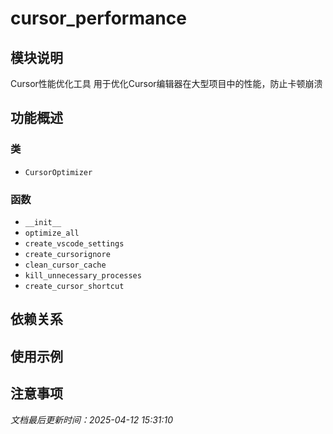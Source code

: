 # cursor_performance

## 模块说明
Cursor性能优化工具
用于优化Cursor编辑器在大型项目中的性能，防止卡顿崩溃

## 功能概述

### 类

- `CursorOptimizer`

### 函数

- `__init__`
- `optimize_all`
- `create_vscode_settings`
- `create_cursorignore`
- `clean_cursor_cache`
- `kill_unnecessary_processes`
- `create_cursor_shortcut`

## 依赖关系

## 使用示例

## 注意事项

*文档最后更新时间：2025-04-12 15:31:10*